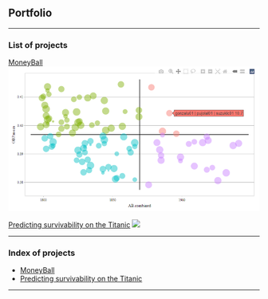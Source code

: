 ## Portfolio

---

### List of projects 

[MoneyBall](https://ddesquens.github.io/R%20projects/Moneyball/moneyball.html)
<img src="https://github.com/ddesquens/ddesquens.github.io/blob/main/R%20projects/Moneyball/scatterplot_winning_combinations.PNG?raw=true"/>

[Predicting survivability on the Titanic](https://www.kaggle.com/code/anonymousds/ml-logistic-regression-project)
<img src="https://historia.nationalgeographic.com.es/medio/2023/06/20/the-steamship-titanic-rmg-bhc3667_00000000_9b5bd117_230620084335_1280x775.jpg?raw=true"/>

---

### Index of projects

- [MoneyBall](https://ddesquens.github.io/R%20projects/Moneyball/moneyball.html)
- [Predicting survivability on the Titanic](https://www.kaggle.com/code/anonymousds/ml-logistic-regression-project)
---

